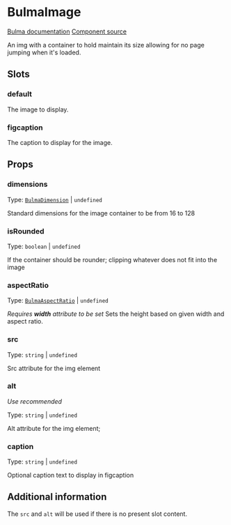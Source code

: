 # BulmaImage

[Bulma documentation](https://bulma.io/documentation/elements/image/)
[Component source](../../src/components/BulmaImage.vue)

An img with a container to hold maintain its size allowing for no page jumping when it's loaded.

## Slots

### default

The image to display.

### figcaption

The caption to display for the image.

## Props

### dimensions

Type: [`BulmaDimension`](../types/BulmaDimension) | `undefined`

Standard dimensions for the image container to be from 16 to 128

### isRounded

Type: `boolean` | `undefined`

If the container should be rounder; clipping whatever does not fit into the image

### aspectRatio

Type: [`BulmaAspectRatio`](../types/BulmaAspectRatio.md) | `undefined`

_Requires **width** attribute to be set_
Sets the height based on given width and aspect ratio.

### src

Type: `string` | `undefined`

Src attribute for the img element

### alt

_Use recommended_

Type: `string` | `undefined`

Alt attribute for the img element;

### caption

Type: `string` | `undefined`

Optional caption text to display in figcaption

## Additional information

The `src` and `alt` will be used if there is no present slot content.